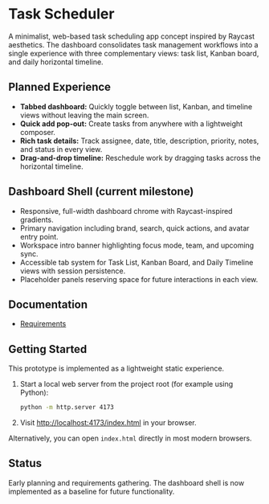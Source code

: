 # Task Scheduler

A minimalist, web-based task scheduling app concept inspired by Raycast aesthetics. The dashboard consolidates task management workflows into a single experience with three complementary views: task list, Kanban board, and daily horizontal timeline.

## Planned Experience
- **Tabbed dashboard:** Quickly toggle between list, Kanban, and timeline views without leaving the main screen.
- **Quick add pop-out:** Create tasks from anywhere with a lightweight composer.
- **Rich task details:** Track assignee, date, title, description, priority, notes, and status in every view.
- **Drag-and-drop timeline:** Reschedule work by dragging tasks across the horizontal timeline.

## Dashboard Shell (current milestone)
- Responsive, full-width dashboard chrome with Raycast-inspired gradients.
- Primary navigation including brand, search, quick actions, and avatar entry point.
- Workspace intro banner highlighting focus mode, team, and upcoming sync.
- Accessible tab system for Task List, Kanban Board, and Daily Timeline views with session persistence.
- Placeholder panels reserving space for future interactions in each view.

## Documentation
- [Requirements](docs/requirements.md)

## Getting Started
This prototype is implemented as a lightweight static experience.

1. Start a local web server from the project root (for example using Python):
   ```bash
   python -m http.server 4173
   ```
2. Visit [http://localhost:4173/index.html](http://localhost:4173/index.html) in your browser.

Alternatively, you can open `index.html` directly in most modern browsers.

## Status
Early planning and requirements gathering. The dashboard shell is now implemented as a baseline for future functionality.
